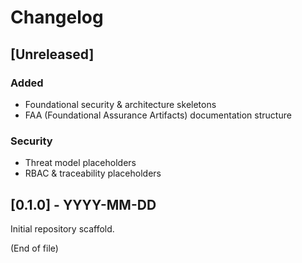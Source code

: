 # Changelog

## [Unreleased]
### Added
- Foundational security & architecture skeletons
- FAA (Foundational Assurance Artifacts) documentation structure

### Security
- Threat model placeholders
- RBAC & traceability placeholders

## [0.1.0] - YYYY-MM-DD
Initial repository scaffold.

(End of file)